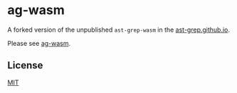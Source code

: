 # ag-wasm

A forked version of the unpublished `ast-grep-wasm` in the [ast-grep.github.io](https://github.com/ast-grep/ast-grep.github.io).

Please see [ag-wasm](https://github.com/lotwt/ag-wasm).

## License

[MIT](./LICENSE)
